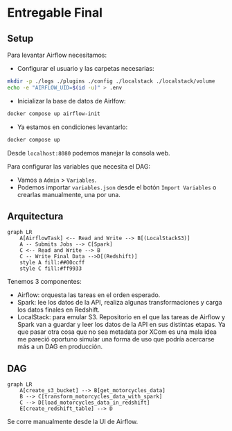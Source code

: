 # Entregable Final

## Setup

Para levantar Airflow necesitamos:

- Configurar el usuario y las carpetas necesarias:

```bash
mkdir -p ./logs ./plugins ./config ./localstack ./localstack/volume
echo -e "AIRFLOW_UID=$(id -u)" > .env
```

- Inicializar la base de datos de Airlfow:

```bash
docker compose up airflow-init
```

- Ya estamos en condiciones levantarlo:

```bash
docker compose up
```

Desde `localhost:8080` podemos manejar la consola web.

Para configurar las variables que necesita el DAG:

- Vamos a `Admin` > `Variables`.
- Podemos importar `variables.json` desde el botón `Import Variables` o
  crearlas manualmente, una por una.

## Arquitectura

```mermaid
graph LR
    A[AirflowTask] <-- Read and Write --> B[(LocalStackS3)]
    A -- Submits Jobs --> C[Spark]
    C <-- Read and Write --> B
    C -- Write Final Data -->D[(Redshift)]
    style A fill:##00ccff
    style C fill:#ff9933

```

Tenemos 3 componentes:

- Airflow: orquesta las tareas en el orden esperado.
- Spark: lee los datos de la API, realiza algunas transformaciones
  y carga los datos finales en Redshift.
- LocalStack: para emular S3. Repositorio en el que las tareas
  de Airflow y Spark van a guardar y leer los datos de la API en sus
  distintas etapas. Ya que pasar otra cosa que no sea metadata por
  XCom es una mala idea me pareció oportuno simular una forma
  de uso que podría acercarse más a un DAG en producción.

## DAG

```mermaid
graph LR
    A[create_s3_bucket] --> B[get_motorcycles_data]
    B --> C[transform_motorcycles_data_with_spark]
    C --> D[load_motorcycles_data_in_redshift]
    E[create_redshift_table] --> D
```

Se corre manualmente desde la UI de Airflow.
